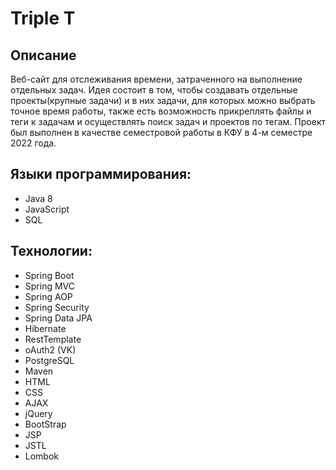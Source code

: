 # Triple T
## Описание
Веб-сайт для отслеживания времени, затраченного на выполнение отдельных задач. Идея состоит в том, чтобы создавать отдельные проекты(крупные задачи) и в них задачи, для которых можно выбрать точное время работы, также есть возможность прикреплять файлы и теги к задачам и осуществлять поиск задач и проектов по тегам. Проект был выполнен в качестве семестровой работы в КФУ в 4-м семестре 2022 года.

## Языки программирования:
* Java 8
* JavaScript
* SQL

## Технологии:
* Spring Boot
* Spring MVC
* Spring AOP
* Spring Security
* Spring Data JPA
* Hibernate
* RestTemplate
* oAuth2 (VK)
* PostgreSQL
* Maven
* HTML
* CSS
* AJAX
* jQuery
* BootStrap
* JSP
* JSTL
* Lombok
